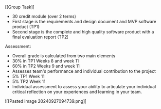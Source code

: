 [[Group Task]]
- 30 credit module (over 2 terms)
- First stage is the requirements and design document and MVP software product (TP1)
- Second stage is the complete and high quality software product with a final evaluation report (TP2)

Assessment: 
- Overall grade is calculated from two main elements
- 30% in TP1 Weeks 8 and week 11
- 60% in TP2 Weeks 9 and week 11
- Assesses team's performance and individual contribution to the project
- 5% TP1 Week 11
- 5% TP2 Week 11
- Individual assessment to assess your ability to articulate your individual critical reflection on your experiences and learning in your team.


![[Pasted image 20240927094739.png]]
